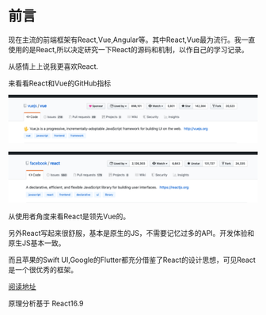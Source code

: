 # 前言

现在主流的前端框架有React,Vue,Angular等。其中React,Vue最为流行。我一直使用的是React,所以决定研究一下React的源码和机制，以作自己的学习记录。

从感情上上说我更喜欢React.

来看看React和Vue的GitHub指标

![vue](images/vue01.png)

![react](images/react01.png)

从使用者角度来看React是领先Vue的。

另外React写起来很舒服，基本是原生的JS，不需要记忆过多的API。开发体验和原生JS基本一致。

而且苹果的Swift UI,Google的Flutter都充分借鉴了React的设计思想，可见React是一个很优秀的框架。


[阅读地址](https://xiaoxiaosaohuo.github.io/mybooks/)


原理分析基于 React16.9